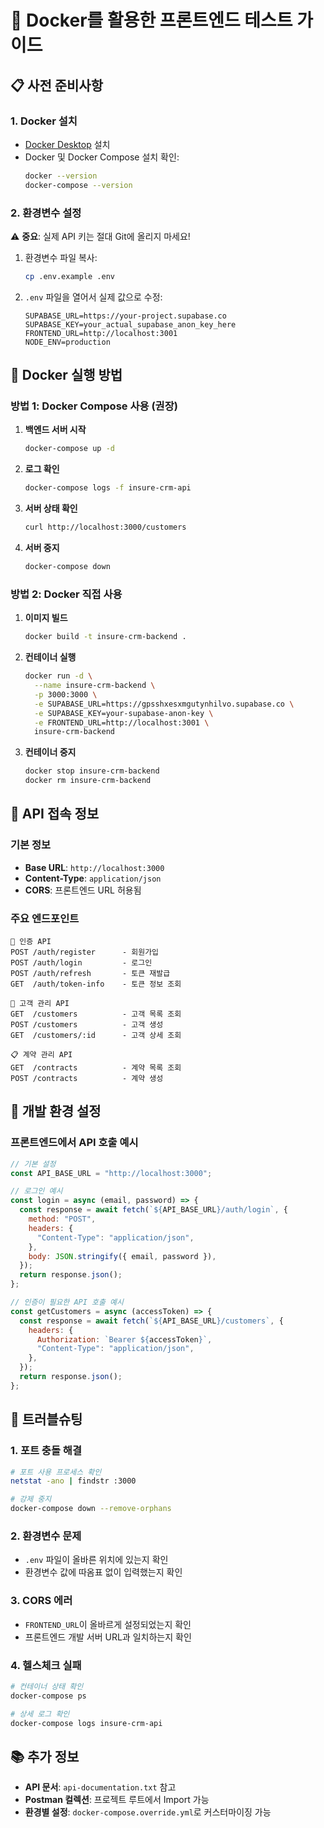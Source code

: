 # 🐳 Docker를 활용한 프론트엔드 테스트 가이드

## 📋 사전 준비사항

### 1. Docker 설치

- [Docker Desktop](https://www.docker.com/products/docker-desktop/) 설치
- Docker 및 Docker Compose 설치 확인:
  ```bash
  docker --version
  docker-compose --version
  ```

### 2. 환경변수 설정

⚠️ **중요**: 실제 API 키는 절대 Git에 올리지 마세요!

1. 환경변수 파일 복사:

   ```bash
   cp .env.example .env
   ```

2. `.env` 파일을 열어서 실제 값으로 수정:
   ```env
   SUPABASE_URL=https://your-project.supabase.co
   SUPABASE_KEY=your_actual_supabase_anon_key_here
   FRONTEND_URL=http://localhost:3001
   NODE_ENV=production
   ```

## 🚀 Docker 실행 방법

### 방법 1: Docker Compose 사용 (권장)

1. **백엔드 서버 시작**

   ```bash
   docker-compose up -d
   ```

2. **로그 확인**

   ```bash
   docker-compose logs -f insure-crm-api
   ```

3. **서버 상태 확인**

   ```bash
   curl http://localhost:3000/customers
   ```

4. **서버 중지**
   ```bash
   docker-compose down
   ```

### 방법 2: Docker 직접 사용

1. **이미지 빌드**

   ```bash
   docker build -t insure-crm-backend .
   ```

2. **컨테이너 실행**

   ```bash
   docker run -d \
     --name insure-crm-backend \
     -p 3000:3000 \
     -e SUPABASE_URL=https://gpsshxesxmgutynhilvo.supabase.co \
     -e SUPABASE_KEY=your-supabase-anon-key \
     -e FRONTEND_URL=http://localhost:3001 \
     insure-crm-backend
   ```

3. **컨테이너 중지**
   ```bash
   docker stop insure-crm-backend
   docker rm insure-crm-backend
   ```

## 📡 API 접속 정보

### 기본 정보

- **Base URL**: `http://localhost:3000`
- **Content-Type**: `application/json`
- **CORS**: 프론트엔드 URL 허용됨

### 주요 엔드포인트

```
🔐 인증 API
POST /auth/register      - 회원가입
POST /auth/login         - 로그인
POST /auth/refresh       - 토큰 재발급
GET  /auth/token-info    - 토큰 정보 조회

👥 고객 관리 API
GET  /customers          - 고객 목록 조회
POST /customers          - 고객 생성
GET  /customers/:id      - 고객 상세 조회

📋 계약 관리 API
GET  /contracts          - 계약 목록 조회
POST /contracts          - 계약 생성
```

## 🔧 개발 환경 설정

### 프론트엔드에서 API 호출 예시

```javascript
// 기본 설정
const API_BASE_URL = "http://localhost:3000";

// 로그인 예시
const login = async (email, password) => {
  const response = await fetch(`${API_BASE_URL}/auth/login`, {
    method: "POST",
    headers: {
      "Content-Type": "application/json",
    },
    body: JSON.stringify({ email, password }),
  });
  return response.json();
};

// 인증이 필요한 API 호출 예시
const getCustomers = async (accessToken) => {
  const response = await fetch(`${API_BASE_URL}/customers`, {
    headers: {
      Authorization: `Bearer ${accessToken}`,
      "Content-Type": "application/json",
    },
  });
  return response.json();
};
```

## 🐛 트러블슈팅

### 1. 포트 충돌 해결

```bash
# 포트 사용 프로세스 확인
netstat -ano | findstr :3000

# 강제 중지
docker-compose down --remove-orphans
```

### 2. 환경변수 문제

- `.env` 파일이 올바른 위치에 있는지 확인
- 환경변수 값에 따옴표 없이 입력했는지 확인

### 3. CORS 에러

- `FRONTEND_URL`이 올바르게 설정되었는지 확인
- 프론트엔드 개발 서버 URL과 일치하는지 확인

### 4. 헬스체크 실패

```bash
# 컨테이너 상태 확인
docker-compose ps

# 상세 로그 확인
docker-compose logs insure-crm-api
```

## 📚 추가 정보

- **API 문서**: `api-documentation.txt` 참고
- **Postman 컬렉션**: 프로젝트 루트에서 Import 가능
- **환경별 설정**: `docker-compose.override.yml`로 커스터마이징 가능
